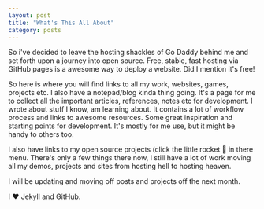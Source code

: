 ```yaml
---
layout: post
title: "What's This All About"
category: posts
---
```

So i've decided to leave the hosting shackles of Go Daddy behind me and set forth upon a journey into open source. 
Free, stable, fast hosting via GitHub pages is a awesome way to deploy a website. Did I mention it's free! 

So here is where you will find links to all my work, websites, games, projects etc. I also have a notepad/blog kinda thing going. It's a page for me to collect all the important articles, references, notes etc for development. I wrote about stuff I know, am learning about. It contains a lot of workflow process and links to awesome resources. Some great inspiration and starting points for development. It's mostly for me use, but it might be handy to others too.

I also have links to my open source projects (click the little rocket 🚀 in there menu. There's only a few things there now, I still have a lot of work moving all my demos, projects and sites from hosting hell to hosting heaven.  

I will be updating and moving off posts and projects off the next month. 

I ❤️ Jekyll and GitHub.
